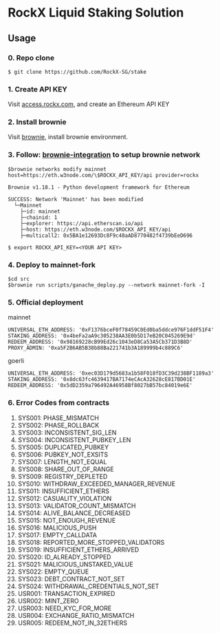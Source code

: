 # RockX Liquid Staking Solution

## Usage

### 0. Repo clone

```
$ git clone https://github.com/RockX-SG/stake
```

### 1. Create API KEY 
Visit [access.rockx.com](https://access.rockx.com), and create an Ethereum API KEY

### 2. Install brownie 
Visit [brownie](https://eth-brownie.readthedocs.io/en/stable/quickstart.html), install brownie environment.

### 3. Follow: [brownie-integration](https://rockx.gitbook.io/rockx-access-node-manual/brownie-integration) to setup brownie network
```
$brownie networks modify mainnet host=https://eth.w3node.com/\$ROCKX_API_KEY/api provider=rockx

Brownie v1.18.1 - Python development framework for Ethereum

SUCCESS: Network 'Mainnet' has been modified
  └─Mainnet
    ├─id: mainnet
    ├─chainid: 1
    ├─explorer: https://api.etherscan.io/api
    ├─host: https://eth.w3node.com/$ROCKX_API_KEY/api
    ├─multicall2: 0x5BA1e12693Dc8F9c48aAD8770482f4739bEeD696

$ export ROCKX_API_KEY=<YOUR API KEY>
```

### 4. Deploy to mainnet-fork
```
$cd src
$brownie run scripts/ganache_deploy.py --network mainnet-fork -I
```


### 5. Official deployment
mainnet
```
UNIVERSAL_ETH_ADDRESS: '0xF1376bceF0f78459C0Ed0ba5ddce976F1ddF51F4'
STAKING_ADDRESS: '0x4beFa2aA9c305238AA3E0b5D17eB20C045269E9d'
REDEEM_ADDRESS: '0x98169228cB99Ed26c1043eD8Ca53A5Cb371D3B8D'
PROXY_ADMIN: '0xa5F2B6AB5B38b88Ba221741b3A189999b4c889C6'
```

goerli
```
UNIVERSAL_ETH_ADDRESS: '0xec03D179d5683a1b58F018fD3C39d238BF1189a3'
STAKING_ADDRESS: '0x8dc63fc4639417BA7174eCAcA32628cE817BD01E'
REDEEM_ADDRESS: '0x5dD2359a796492A46958Bf8027bB57bc84019e6E'
```

### 6. Error Codes from contracts
1. SYS001: PHASE_MISMATCH
1. SYS002: PHASE_ROLLBACK 
1. SYS003: INCONSISTENT_SIG_LEN
1. SYS004: INCONSISTENT_PUBKEY_LEN 
1. SYS005: DUPLICATED_PUBKEY
1. SYS006: PUBKEY_NOT_EXSITS
1. SYS007: LENGTH_NOT_EQUAL
1. SYS008: SHARE_OUT_OF_RANGE
1. SYS009: REGISTRY_DEPLETED
1. SYS010: WITHDRAW_EXCEEDED_MANAGER_REVENUE
1. SYS011: INSUFFICIENT_ETHERS 
1. SYS012: CASUALITY_VIOLATION
1. SYS013: VALIDATOR_COUNT_MISMATCH
1. SYS014: ALIVE_BALANCE_DECREASED
1. SYS015: NOT_ENOUGH_REVENUE
1. SYS016: MALICIOUS_PUSH
1. SYS017: EMPTY_CALLDATA
1. SYS018: REPORTED_MORE_STOPPED_VALIDATORS
1. SYS019: INSUFFICIENT_ETHERS_ARRIVED
1. SYS020: ID_ALREADY_STOPPED
1. SYS021: MALICIOUS_UNSTAKED_VALUE
1. SYS022: EMPTY_QUEUE
1. SYS023: DEBT_CONTRACT_NOT_SET
1. SYS024: WITHDRAWAL_CREDENTIALS_NOT_SET
1. USR001: TRANSACTION_EXPIRED
1. USR002: MINT_ZERO
1. USR003: NEED_KYC_FOR_MORE
1. USR004: EXCHANGE_RATIO_MISMATCH
1. USR005: REDEEM_NOT_IN_32ETHERS
